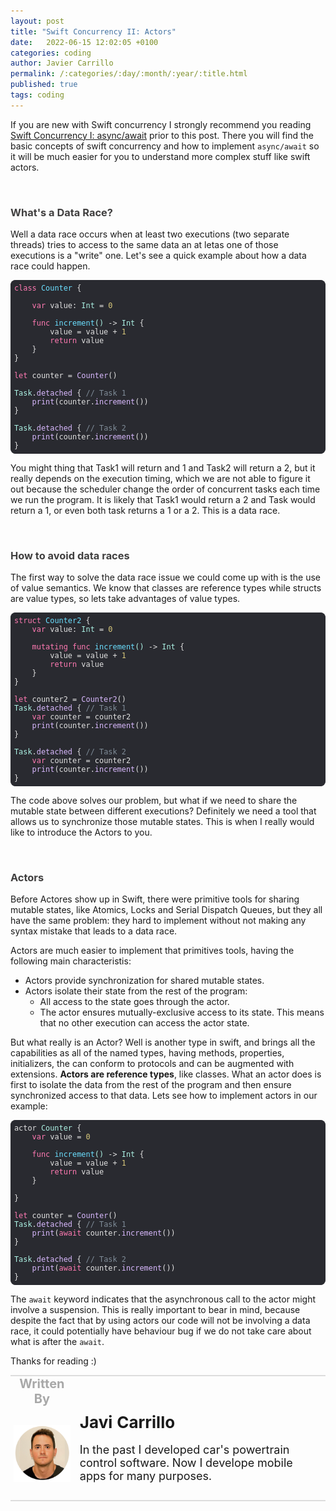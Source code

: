 ```yaml
---
layout: post
title: "Swift Concurrency II: Actors"
date:   2022-06-15 12:02:05 +0100
categories: coding
author: Javier Carrillo
permalink: /:categories/:day/:month/:year/:title.html
published: true
tags: coding
---
```

If you are new with Swift concurrency I strongly recommend you reading <a href="https://www.javiercarrilloblog.com/coding/15/04/2022/SwiftAsyncAwait.html">Swift Concurrency I: async/await</a> prior to this post. There you will find the basic concepts of swift concurrency and how to implement `async/await` so it will be much easier for you to understand more complex stuff like swift actors.

<br>
<h3 style="color: #403F3F">What's a Data Race?</h3>
Well a data race occurs when at least two executions (two separate threads) tries to access to the same data an at letas one of those executions is a "write" one. Let's see a quick example about how a data race could happen.

<style>.hljs-tag{color:#DABAFF;}.hljs-keyword{color:#FF7AB2;}.hljs-template-variable{color:#DABAFF;}.hljs-meta{color:#B281EB;}.hljs-link{color:#DABAFF;}.hljs-selector-class{color:#DABAFF;}.hljs-attribute{color:#DABAFF;}.hljs-regexp{color:#DABAFF;}.hljs-emphasis{font-style:italic;}.hljs-literal{color: #B281EB;}.hljs{padding:0.5em;display:block;color:#E0E0E0;}.hljs-variable{color:#DABAFF;}.hljs-string{color:#FF8170;}.hljs-selector-tag{color:#FF7AB2;}.hljs-symbol{color:#FF8170;}.hljs-name{color:#DABAFF;}.hljs-deletion{color:#DABAFF;}.hljs-built_in{color: #B281EB;}.hljs-class{color:#6BDFFF;}.hljs-title{color:#6BDFFF;}.hljs-number{color: #D9C97C;}.hljs-section{color:#6BDFFF;}.hljs-bullet{color:#FF8170;}.hljs-type{color:#ACF2E4;}.hljs-addition{color:#FF8170;}.hljs-builtin-name{color: #B281EB;}.hljs-quote{color:#7F8C98;}.hljs-strong{font-weight:bold;}.hljs-params{color:#ACF2E4;}.hljs-selector-id{color:#DABAFF;}.hljs-comment{color:#7F8C98;}.hljs-function{color:#6BDFFF;}</style>

<pre style="background-color: #292A30; border-radius:8px; border-top: 0px solid gray; border-left: 0px solid gray; border-right: 0px solid gray; border-bottom: 0px solid #DDDDDD"><code class="hljs" style="background:#292A30;border-radius:8px"><span class="hljs-class"><span class="hljs-keyword">class</span> <span class="hljs-title">Counter</span> </span>{
    
    <span class="hljs-keyword">var</span> value: <span class="hljs-type">Int</span> = <span class="hljs-number">0</span>
    
    <span class="hljs-function"><span class="hljs-keyword">func</span> <span class="hljs-title">increment</span><span class="hljs-params">()</span></span> -&gt; <span class="hljs-type">Int</span> {
        value = value + <span class="hljs-number">1</span>
        <span class="hljs-keyword">return</span> value
    }
}

<span class="hljs-keyword">let</span> counter =<span class="hljs-attribute"> Counter</span>()

<span class="hljs-type">Task</span>.<span class="hljs-attribute">detached</span> { <span class="hljs-comment">// Task 1</span>
   <span class="hljs-attribute"> print</span>(counter.<span class="hljs-attribute">increment</span>())
}

<span class="hljs-type">Task</span>.<span class="hljs-attribute">detached</span> { <span class="hljs-comment">// Task 2</span>
   <span class="hljs-attribute"> print</span>(counter.<span class="hljs-attribute">increment</span>())
}
</code></pre>

You might thing that Task1 will return and 1 and Task2 will return a 2, but it really depends on the execution timing, which we are not able to figure it out because the scheduler change the order of concurrent tasks each time we run the program. It is likely that Task1 would return a 2 and Task would return a 1, or even both task returns a 1 or a 2. This is a data race.

<br>
<h3 style="color: #403F3F">How to avoid data races</h3>
The first way to solve the data race issue we could come up with is the use of value semantics. We know that classes are reference types while structs are value types, so lets take advantages of value types.

<style>.hljs-built_in{color: #B281EB;}.hljs-tag{color:#DABAFF;}.hljs-params{color:#ACF2E4;}.hljs-emphasis{font-style:italic;}.hljs-deletion{color:#DABAFF;}.hljs-variable{color:#DABAFF;}.hljs-number{color: #D9C97C;}.hljs-literal{color: #B281EB;}.hljs-bullet{color:#FF8170;}.hljs-regexp{color:#DABAFF;}.hljs-symbol{color:#FF8170;}.hljs-addition{color:#FF8170;}.hljs{padding:0.5em;color:#E0E0E0;display:block;}.hljs-title{color:#6BDFFF;}.hljs-section{color:#6BDFFF;}.hljs-selector-class{color:#DABAFF;}.hljs-name{color:#DABAFF;}.hljs-selector-tag{color:#FF7AB2;}.hljs-selector-id{color:#DABAFF;}.hljs-function{color:#6BDFFF;}.hljs-strong{font-weight:bold;}.hljs-type{color:#ACF2E4;}.hljs-template-variable{color:#DABAFF;}.hljs-quote{color:#7F8C98;}.hljs-class{color:#6BDFFF;}.hljs-meta{color:#B281EB;}.hljs-attribute{color:#DABAFF;}.hljs-comment{color:#7F8C98;}.hljs-link{color:#DABAFF;}.hljs-keyword{color:#FF7AB2;}.hljs-string{color:#FF8170;}.hljs-builtin-name{color: #B281EB;}</style>

<pre style="background-color: #292A30; border-radius:8px; border-top: 0px solid gray; border-left: 0px solid gray; border-right: 0px solid gray; border-bottom: 0px solid #DDDDDD"><code class="hljs" style="background:#292A30;border-radius:8px"><span class="hljs-class"><span class="hljs-keyword">struct</span> <span class="hljs-title">Counter2</span> </span>{
    <span class="hljs-keyword">var</span> value: <span class="hljs-type">Int</span> = <span class="hljs-number">0</span>
    
    <span class="hljs-keyword">mutating</span> <span class="hljs-function"><span class="hljs-keyword">func</span> <span class="hljs-title">increment</span><span class="hljs-params">()</span></span> -&gt; <span class="hljs-type">Int</span> {
        value = value + <span class="hljs-number">1</span>
        <span class="hljs-keyword">return</span> value
    }
}

<span class="hljs-keyword">let</span> counter2 =<span class="hljs-attribute"> Counter2</span>()
<span class="hljs-type">Task</span>.<span class="hljs-attribute">detached</span> { <span class="hljs-comment">// Task 1</span>
    <span class="hljs-keyword">var</span> counter = counter2
   <span class="hljs-attribute"> print</span>(counter.<span class="hljs-attribute">increment</span>())
}

<span class="hljs-type">Task</span>.<span class="hljs-attribute">detached</span> { <span class="hljs-comment">// Task 2</span>
    <span class="hljs-keyword">var</span> counter = counter2
   <span class="hljs-attribute"> print</span>(counter.<span class="hljs-attribute">increment</span>())
}
</code></pre>

The code above solves our problem, but what if we need to share the mutable state between different executions? Definitely we need a tool that allows us to synchronize those mutable states. This is when I really would like to introduce the Actors to you.

<br>
<h3 style="color: #403F3F">Actors</h3>
Before Actores show up in Swift, there were primitive tools for sharing mutable states, like Atomics, Locks and Serial Dispatch Queues, but they all have the same problem: they hard to implement without not making any syntax mistake that leads to a data race.

Actors are much easier to implement that primitives tools, having the following main characteristis:
- Actors provide synchronization for shared mutable states.
- Actors isolate their state from the rest of the program:
    - All access to the state goes through the actor.
    - The actor ensures mutually-exclusive access to its state. This means that no other execution can access the actor state.

But what really is an Actor? Well is another type in swift, and brings all the capabilities as all of the named types, having methods, properties, initializers, the can conform to protocols and can be augmented with extensions. **Actors are reference types**, like classes. What an actor does is first to isolate the data from the rest of the program and then ensure synchronized access to that data. Lets see how to implement actors in our example:

<style>.hljs-built_in{color: #B281EB;}.hljs-tag{color:#DABAFF;}.hljs-selector-class{color:#DABAFF;}.hljs-variable{color:#DABAFF;}.hljs-builtin-name{color: #B281EB;}.hljs-function{color:#6BDFFF;}.hljs-emphasis{font-style:italic;}.hljs-literal{color: #B281EB;}.hljs-class{color:#6BDFFF;}.hljs-title{color:#6BDFFF;}.hljs-deletion{color:#DABAFF;}.hljs-number{color: #D9C97C;}.hljs-selector-id{color:#DABAFF;}.hljs-selector-tag{color:#FF7AB2;}.hljs-type{color:#ACF2E4;}.hljs-template-variable{color:#DABAFF;}.hljs-quote{color:#7F8C98;}.hljs-meta{color:#B281EB;}.hljs-params{color:#ACF2E4;}.hljs-strong{font-weight:bold;}.hljs-symbol{color:#FF8170;}.hljs-attribute{color:#DABAFF;}.hljs-regexp{color:#DABAFF;}.hljs{padding:0.5em;display:block;color:#E0E0E0;}.hljs-addition{color:#FF8170;}.hljs-comment{color:#7F8C98;}.hljs-name{color:#DABAFF;}.hljs-bullet{color:#FF8170;}.hljs-link{color:#DABAFF;}.hljs-keyword{color:#FF7AB2;}.hljs-string{color:#FF8170;}.hljs-section{color:#6BDFFF;}</style>

<pre style="background-color: #292A30; border-radius:8px; border-top: 0px solid gray; border-left: 0px solid gray; border-right: 0px solid gray; border-bottom: 0px solid #DDDDDD"><code class="hljs" style="background:#292A30;border-radius:8px">actor <span class="hljs-type">Counter</span> {
    <span class="hljs-keyword">var</span> value = <span class="hljs-number">0</span>
    
    <span class="hljs-function"><span class="hljs-keyword">func</span> <span class="hljs-title">increment</span><span class="hljs-params">()</span></span> -&gt; <span class="hljs-type">Int</span> {
        value = value + <span class="hljs-number">1</span>
        <span class="hljs-keyword">return</span> value
    }
    
}

<span class="hljs-keyword">let</span> counter =<span class="hljs-attribute"> Counter</span>()
<span class="hljs-type">Task</span>.<span class="hljs-attribute">detached</span> { <span class="hljs-comment">// Task 1</span>
   <span class="hljs-attribute"> print</span>(<span class="hljs-keyword">await</span> counter.<span class="hljs-attribute">increment</span>())
}

<span class="hljs-type">Task</span>.<span class="hljs-attribute">detached</span> { <span class="hljs-comment">// Task 2</span>
   <span class="hljs-attribute"> print</span>(<span class="hljs-keyword">await</span> counter.<span class="hljs-attribute">increment</span>())
}</code></pre>

The `await` keyword indicates that the asynchronous call to the actor might involve a suspension. This is really important to bear in mind, because despite the fact that by using actors our code will not be involving a data race, it could potentially have behaviour bug if we do not take care about what is after the `await`.

Thanks for reading :)

<table style="width: 100%; overflow: scroll; border-right: 0px solid gray; border-left: 0px solid gray">
    <tr style="border-right: 0px solid gray; border-left: 0px solid gray">
        <td style="width: 20%; border-top: 2px solid #DDDDDD; border-left: 0px solid gray; border-right: 0px solid gray; border-bottom: 0px solid gray; text-align: center; vertical-align: center; padding: 0px">
            <p style="color: #A8A8A8; font-size: 20px; margin: 0px 0px"><b>Written By</b></p>
        </td>
        <td style="border-top: 2px solid #DDDDDD; border-left: 0px solid gray; border-right: 0px solid gray; border-bottom: 0px solid gray; text-align: center; vertical-align: center; padding: 0px">
            <p style="color: #A8A8A8; font-size: 20px"><b></b></p>
        </td>
    </tr>
    <tr style="border-right: 0px solid gray; border-left: 0px solid gray">
        <td style="border-top: 0px solid gray; border-left: 0px solid gray; border-right: 0px solid gray; border-bottom: 2px solid #DDDDDD; color: gray; font-size: 20px; background-color: #FDFDFD; text-align: center; vertical-align: center; horizontal-align: center; padding: 5px">
        <img style="display: block; margin-left: auto; margin-right: auto; width: 100%; object-fit: contain" src="/assets/img/yo.png">
        </td>
        <td style="border-top: 0px solid gray; border-left: 0px solid gray; border-right: 0px solid gray; border-bottom: 2px solid #DDDDDD; background-color: #FDFDFD; text-align: left; vertical-align: center; padding: 10px">
            <p style="font-size: 26px; margin: 0px 0px"><b>Javi Carrillo</b></p>
            <p style="font-size: 18px">In the past I developed car's powertrain control software. Now I develope mobile apps for many purposes.</p>
        </td>
    </tr>
</table>




